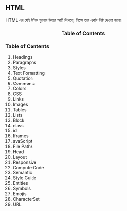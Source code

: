 ## HTML

HTML এর যেই টপিক গুলোর উপরে আমি লিখবো, নিম্মে তার একটা লিষ্ট দেওয়া হলো।


<center><h3>Table of Contents</h3></center>

### Table of Contents


1. Headings
2. Paragraphs
3. Styles
4. Text Formatting
5. Quotation 
6. Comments
7. Colors
8. CSS
9. Links
10. Images
11. Tables
12. Lists
13. Block 
14. class 
15. id
16. Iframes
17. avaScript
18. File Paths
19. Head 
20. Layout
21. Responsive 
22. ComputerCode
23. Semantic 
24. Style Guide
25. Entities
26. Symbols
27. Emojis 
28. CharacterSet 
29. URL 

